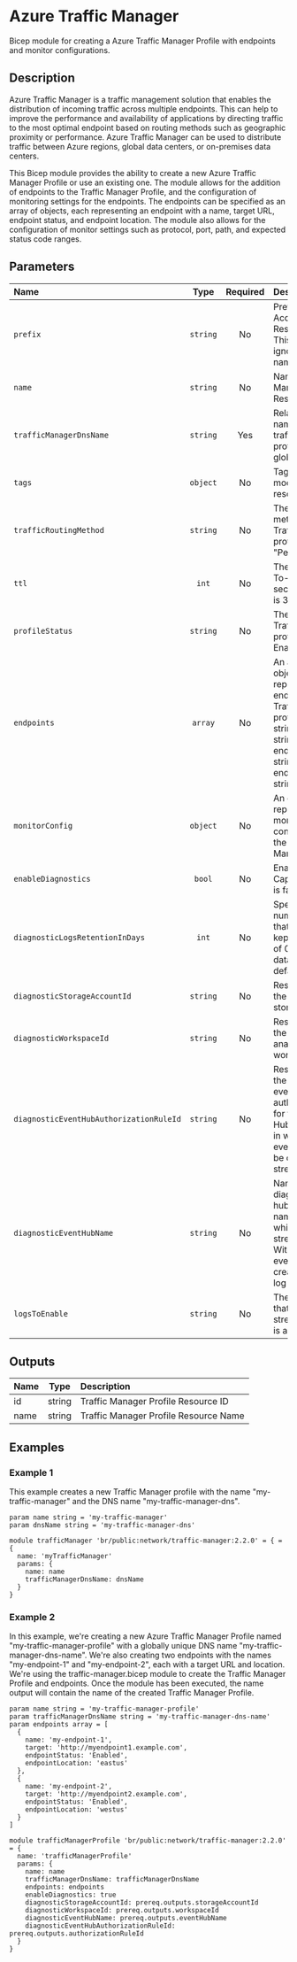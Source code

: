 # Azure Traffic Manager

Bicep module for creating a Azure Traffic Manager Profile with endpoints and monitor configurations.

## Description

Azure Traffic Manager is a traffic management solution that enables the distribution of incoming traffic across multiple endpoints.
This can help to improve the performance and availability of applications by directing traffic to the most optimal endpoint based on routing methods such as geographic proximity or performance.
Azure Traffic Manager can be used to distribute traffic between Azure regions, global data centers, or on-premises data centers.

This Bicep module provides the ability to create a new Azure Traffic Manager Profile or use an existing one.
The module allows for the addition of endpoints to the Traffic Manager Profile, and the configuration of monitoring settings for the endpoints.
The endpoints can be specified as an array of objects, each representing an endpoint with a name, target URL, endpoint status, and endpoint location.
The module also allows for the configuration of monitor settings such as protocol, port, path, and expected status code ranges.

## Parameters

| Name                                    | Type     | Required | Description                                                                                                                                                       |
| :-------------------------------------- | :------: | :------: | :---------------------------------------------------------------------------------------------------------------------------------------------------------------- |
| `prefix`                                | `string` | No       | Prefix of Storage Account Resource Name. This param is ignored when name is provided.                                                                             |
| `name`                                  | `string` | No       | Name of Traffic Manager Profile Resource                                                                                                                          |
| `trafficManagerDnsName`                 | `string` | Yes      | Relative DNS name for the traffic manager profile, must be globally unique.                                                                                       |
| `tags`                                  | `object` | No       | Tags for the module resources.                                                                                                                                    |
| `trafficRoutingMethod`                  | `string` | No       | The traffic routing method of the Traffic Manager profile. default is "Performance".                                                                              |
| `ttl`                                   | `int`    | No       | The DNS Time-To-Live (TTL), in seconds. default is 30.                                                                                                            |
| `profileStatus`                         | `string` | No       | The status of the Traffic Manager profile. default is Enabled.                                                                                                    |
| `endpoints`                             | `array`  | No       | An array of objects that represent the endpoints in the Traffic Manager profile. {name: string, target: string, endpointStatus: string, endpointLocation: string} |
| `monitorConfig`                         | `object` | No       | An object that represents the monitoring configuration for the Traffic Manager profile.                                                                           |
| `enableDiagnostics`                     | `bool`   | No       | Enable Diagnostic Capture . default is false                                                                                                                      |
| `diagnosticLogsRetentionInDays`         | `int`    | No       | Specifies the number of days that logs will be kept for; a value of 0 will retain data indefinitely. default is 365.                                              |
| `diagnosticStorageAccountId`            | `string` | No       | Resource ID of the diagnostic storage account.                                                                                                                    |
| `diagnosticWorkspaceId`                 | `string` | No       | Resource ID of the diagnostic log analytics workspace.                                                                                                            |
| `diagnosticEventHubAuthorizationRuleId` | `string` | No       | Resource ID of the diagnostic event hub authorization rule for the Event Hubs namespace in which the event hub should be created or streamed to.                  |
| `diagnosticEventHubName`                | `string` | No       | Name of the diagnostic event hub within the namespace to which logs are streamed. Without this, an event hub is created for each log category.                    |
| `logsToEnable`                          | `string` | No       | The name of logs that will be streamed. default is allLogs.                                                                                                       |

## Outputs

| Name | Type   | Description                           |
| :--- | :----: | :------------------------------------ |
| id   | string | Traffic Manager Profile Resource ID   |
| name | string | Traffic Manager Profile Resource Name |

## Examples

### Example 1

This example creates a new Traffic Manager profile with the name "my-traffic-manager" and the DNS name "my-traffic-manager-dns".

```bicep
param name string = 'my-traffic-manager'
param dnsName string = 'my-traffic-manager-dns'

module trafficManager 'br/public:network/traffic-manager:2.2.0' = { = {
  name: 'myTrafficManager'
  params: {
    name: name
    trafficManagerDnsName: dnsName
  }
}
```

### Example 2

In this example, we're creating a new Azure Traffic Manager Profile named "my-traffic-manager-profile" with a globally unique DNS name "my-traffic-manager-dns-name". We're also creating two endpoints with the names "my-endpoint-1" and "my-endpoint-2", each with a target URL and location. We're using the traffic-manager.bicep module to create the Traffic Manager Profile and endpoints. Once the module has been executed, the name output will contain the name of the created Traffic Manager Profile.

```bicep
param name string = 'my-traffic-manager-profile'
param trafficManagerDnsName string = 'my-traffic-manager-dns-name'
param endpoints array = [
  {
    name: 'my-endpoint-1',
    target: 'http://myendpoint1.example.com',
    endpointStatus: 'Enabled',
    endpointLocation: 'eastus'
  },
  {
    name: 'my-endpoint-2',
    target: 'http://myendpoint2.example.com',
    endpointStatus: 'Enabled',
    endpointLocation: 'westus'
  }
]

module trafficManagerProfile 'br/public:network/traffic-manager:2.2.0' = {
  name: 'trafficManagerProfile'
  params: {
    name: name
    trafficManagerDnsName: trafficManagerDnsName
    endpoints: endpoints
    enableDiagnostics: true
    diagnosticStorageAccountId: prereq.outputs.storageAccountId
    diagnosticWorkspaceId: prereq.outputs.workspaceId
    diagnosticEventHubName: prereq.outputs.eventHubName
    diagnosticEventHubAuthorizationRuleId: prereq.outputs.authorizationRuleId
  }
}
```
